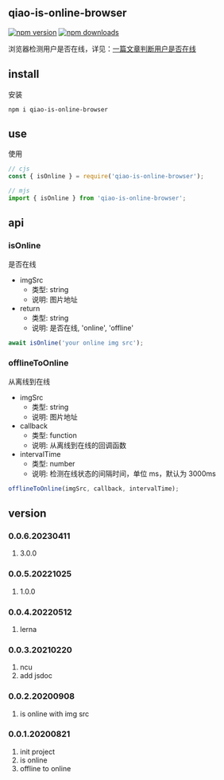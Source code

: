 ## qiao-is-online-browser

[![npm version](https://img.shields.io/npm/v/qiao-is-online-browser.svg?style=flat-square)](https://www.npmjs.org/package/qiao-is-online-browser)
[![npm downloads](https://img.shields.io/npm/dm/qiao-is-online-browser.svg?style=flat-square)](https://npm-stat.com/charts.html?package=qiao-is-online-browser)

浏览器检测用户是否在线，详见：[一篇文章判断用户是否在线](https://blog.insistime.com/is-online)

## install

安装

```shell
npm i qiao-is-online-browser
```

## use

使用

```javascript
// cjs
const { isOnline } = require('qiao-is-online-browser');

// mjs
import { isOnline } from 'qiao-is-online-browser';
```

## api

### isOnline

是否在线

- imgSrc
  - 类型: string
  - 说明: 图片地址
- return
  - 类型: string
  - 说明: 是否在线, 'online', 'offline'

```javascript
await isOnline('your online img src');
```

### offlineToOnline

从离线到在线

- imgSrc
  - 类型: string
  - 说明: 图片地址
- callback
  - 类型: function
  - 说明: 从离线到在线的回调函数
- intervalTime
  - 类型: number
  - 说明: 检测在线状态的间隔时间，单位 ms，默认为 3000ms

```javascript
offlineToOnline(imgSrc, callback, intervalTime);
```

## version

### 0.0.6.20230411

1. 3.0.0

### 0.0.5.20221025

1. 1.0.0

### 0.0.4.20220512

1. lerna

### 0.0.3.20210220

1. ncu
2. add jsdoc

### 0.0.2.20200908

1. is online with img src

### 0.0.1.20200821

1. init project
2. is online
3. offline to online
